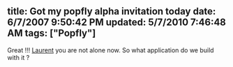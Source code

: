 title: Got my popfly alpha invitation today
date: 6/7/2007 9:50:42 PM
updated: 5/7/2010 7:46:48 AM
tags: ["Popfly"]
---
Great !!! [Laurent](http://weblogs.asp.net/lduveau/archive/2007/06/03/popfly-let-s-have-fun.aspx) you are not alone now. So what application do we build with it ?
